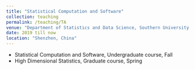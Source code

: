 ```yaml
---
title: "Statistical Computation and Software"
collection: teaching
permalink: /teaching/TA
venue: "Department of Statistics and Data Science, Southern University of Science and Technology"
date: 2019 till now
location: "Shenzhen, China"
---
```



- Statistical Computation and Software, Undergraduate course, Fall
- High Dimensional Statistics, Graduate course, Spring

